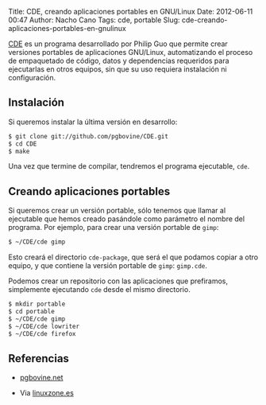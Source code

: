 Title: CDE, creando aplicaciones portables en GNU/Linux
Date: 2012-06-11 00:47
Author: Nacho Cano
Tags: cde, portable
Slug: cde-creando-aplicaciones-portables-en-gnulinux

[CDE][] es un programa desarrollado por Philip Guo que permite crear
versiones portables de aplicaciones GNU/Linux, automatizando el proceso
de empaquetado de código, datos y dependencias requeridos para
ejecutarlas en otros equipos, sin que su uso requiera instalación ni
configuración.

Instalación
-----------

Si queremos instalar la última versión en desarrollo:

```bash
$ git clone git://github.com/pgbovine/CDE.git
$ cd CDE
$ make
```

Una vez que termine de compilar, tendremos el programa ejecutable,
`cde`.

Creando aplicaciones portables
------------------------------

Si queremos crear un versión portable, sólo tenemos que llamar al
ejecutable que hemos creado pasándole como parámetro el nombre del
programa. Por ejemplo, para crear una versión portable de `gimp`:

```bash
$ ~/CDE/cde gimp
```

Esto creará el directorio `cde-package`, que será el que podamos copiar
a otro equipo, y que contiene la versión portable de `gimp`: `gimp.cde`.

Podemos crear un repositorio con las aplicaciones que prefiramos,
simplemente ejecutando `cde` desde el mismo directorio.

```bash
$ mkdir portable
$ cd portable
$ ~/CDE/cde gimp
$ ~/CDE/cde lowriter
$ ~/CDE/cde firefox
```

Referencias
-----------

- [pgbovine.net][CDE]
- Via [linuxzone.es][]

  [CDE]: http://www.pgbovine.net/cde.html
    "CDE"
  [linuxzone.es]: http://www.linuxzone.es/2012/06/04/creando-aplicaciones-portables-en-gnulinux/
    "linuxzone.es"
